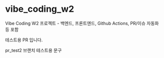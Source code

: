 # vibe_coding_w2
Vibe Coding W2 프로젝트 - 백엔드, 프론트엔드, Github Actions, PR/이슈 자동화 등 포함

테스트용 PR 입니다.

pr_test2 브랜치 테스트용 문구
